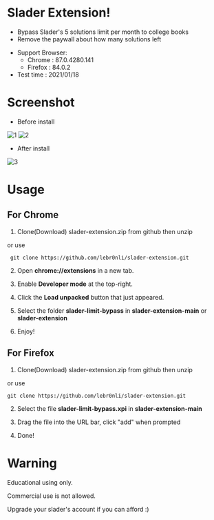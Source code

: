 # Slader Extension!

* Bypass Slader's 5 solutions limit per month to college books 
* Remove the paywall about how many solutions left
- Support Browser:
  - Chrome : 87.0.4280.141 
  - Firefox : 84.0.2
- Test time : 2021/01/18

# Screenshot

* Before install

![1](https://raw.githubusercontent.com/lebr0nli/slader-extension/main/sample/before1.png)
![2](https://raw.githubusercontent.com/lebr0nli/slader-extension/main/sample/before2.png)

* After install

![3](https://raw.githubusercontent.com/lebr0nli/slader-extension/main/sample/after.png)

# Usage

## For Chrome

1. Clone(Download) slader-extension.zip from github then unzip 

or use

	 git clone https://github.com/lebr0nli/slader-extension.git

2. Open **chrome://extensions** in a new tab.

3. Enable **Developer mode** at the top-right.

4. Click the **Load unpacked** button that just appeared.

5. Select the folder **slader-limit-bypass** in **slader-extension-main** or **slader-extension**

6. Enjoy!

## For Firefox

1. Clone(Download) slader-extension.zip from github then unzip 

or use

 	git clone https://github.com/lebr0nli/slader-extension.git

2. Select the file **slader-limit-bypass.xpi** in **slader-extension-main** 

3. Drag the file into the URL bar, click "add" when prompted

4. Done!

# Warning

Educational using only.

Commercial use is not allowed.

Upgrade your slader's account if you can afford :)
